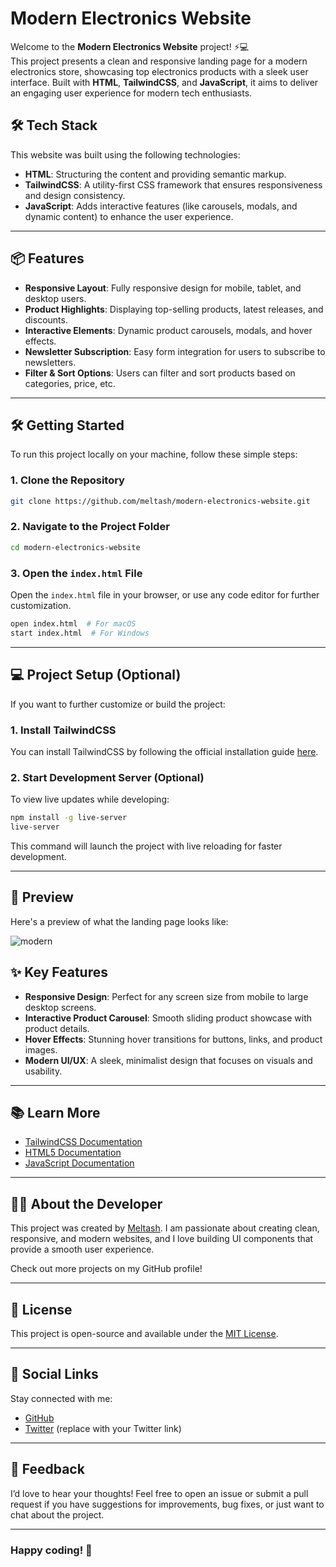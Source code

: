 
# Modern Electronics Website

Welcome to the **Modern Electronics Website** project! ⚡️💻  
This project presents a clean and responsive landing page for a modern electronics store, showcasing top electronics products with a sleek user interface. Built with **HTML**, **TailwindCSS**, and **JavaScript**, it aims to deliver an engaging user experience for modern tech enthusiasts.


## 🛠️ Tech Stack

This website was built using the following technologies:

- **HTML**: Structuring the content and providing semantic markup.
- **TailwindCSS**: A utility-first CSS framework that ensures responsiveness and design consistency.
- **JavaScript**: Adds interactive features (like carousels, modals, and dynamic content) to enhance the user experience.

---

## 📦 Features

- **Responsive Layout**: Fully responsive design for mobile, tablet, and desktop users.
- **Product Highlights**: Displaying top-selling products, latest releases, and discounts.
- **Interactive Elements**: Dynamic product carousels, modals, and hover effects.
- **Newsletter Subscription**: Easy form integration for users to subscribe to newsletters.
- **Filter & Sort Options**: Users can filter and sort products based on categories, price, etc.

---

## 🛠️ Getting Started

To run this project locally on your machine, follow these simple steps:

### 1. Clone the Repository

```bash
git clone https://github.com/meltash/modern-electronics-website.git
```

### 2. Navigate to the Project Folder

```bash
cd modern-electronics-website
```

### 3. Open the `index.html` File

Open the `index.html` file in your browser, or use any code editor for further customization.

```bash
open index.html  # For macOS
start index.html  # For Windows
```

---

## 💻 Project Setup (Optional)

If you want to further customize or build the project:

### 1. Install TailwindCSS

You can install TailwindCSS by following the official installation guide [here](https://tailwindcss.com/docs/installation).

### 2. Start Development Server (Optional)

To view live updates while developing:

```bash
npm install -g live-server
live-server
```

This command will launch the project with live reloading for faster development.

---

## 🎨 Preview

Here's a preview of what the landing page looks like:

![modern](https://github.com/user-attachments/assets/bbdc928a-c782-460d-8649-2251a9a2155c)

## ✨ Key Features

- **Responsive Design**: Perfect for any screen size from mobile to large desktop screens.
- **Interactive Product Carousel**: Smooth sliding product showcase with product details.
- **Hover Effects**: Stunning hover transitions for buttons, links, and product images.
- **Modern UI/UX**: A sleek, minimalist design that focuses on visuals and usability.

---

## 📚 Learn More

- [TailwindCSS Documentation](https://tailwindcss.com/docs)
- [HTML5 Documentation](https://developer.mozilla.org/en-US/docs/Web/HTML)
- [JavaScript Documentation](https://developer.mozilla.org/en-US/docs/Web/JavaScript)

---

## 👨‍💻 About the Developer

This project was created by [Meltash](https://github.com/meltash). I am passionate about creating clean, responsive, and modern websites, and I love building UI components that provide a smooth user experience.

Check out more projects on my GitHub profile!

---

## 📑 License

This project is open-source and available under the [MIT License](LICENSE).

---

## 📱 Social Links

Stay connected with me:

- [GitHub](https://github.com/meltash)
- [Twitter](https://twitter.com/meltash) (replace with your Twitter link)

---

## 💬 Feedback

I’d love to hear your thoughts! Feel free to open an issue or submit a pull request if you have suggestions for improvements, bug fixes, or just want to chat about the project.

---

### Happy coding! 🎉




